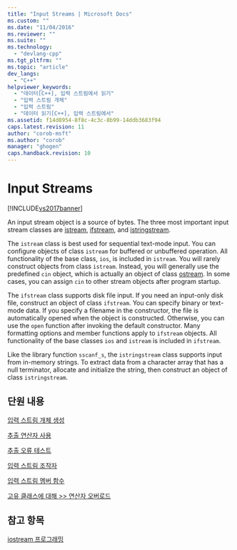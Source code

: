 ```yaml
---
title: "Input Streams | Microsoft Docs"
ms.custom: ""
ms.date: "11/04/2016"
ms.reviewer: ""
ms.suite: ""
ms.technology: 
  - "devlang-cpp"
ms.tgt_pltfrm: ""
ms.topic: "article"
dev_langs: 
  - "C++"
helpviewer_keywords: 
  - "데이터[C++], 입력 스트림에서 읽기"
  - "입력 스트림 개체"
  - "입력 스트림"
  - "데이터 읽기[C++], 입력 스트림에서"
ms.assetid: f14d8954-8f8c-4c3c-8b99-14ddb3683f94
caps.latest.revision: 11
author: "corob-msft"
ms.author: "corob"
manager: "ghogen"
caps.handback.revision: 10
---
```

# Input Streams
[!INCLUDE[vs2017banner](../assembler/inline/includes/vs2017banner.md)]

An input stream object is a source of bytes.  The three most important input stream classes are [istream](http://msdn.microsoft.com/ko-kr/6801779e-260e-416d-b4ec-fef5ff1b2371), [ifstream](../Topic/ifstream.md), and [istringstream](../Topic/istringstream.md).  
  
 The `istream` class is best used for sequential text\-mode input.  You can configure objects of class `istream` for buffered or unbuffered operation.  All functionality of the base class, `ios`, is included in `istream`.  You will rarely construct objects from class `istream`.  Instead, you will generally use the predefined `cin` object, which is actually an object of class [ostream](../standard-library/ostream.md).  In some cases, you can assign `cin` to other stream objects after program startup.  
  
 The `ifstream` class supports disk file input.  If you need an input\-only disk file, construct an object of class `ifstream`.  You can specify binary or text\-mode data.  If you specify a filename in the constructor, the file is automatically opened when the object is constructed.  Otherwise, you can use the `open` function after invoking the default constructor.  Many formatting options and member functions apply to `ifstream` objects.  All functionality of the base classes `ios` and `istream` is included in `ifstream`.  
  
 Like the library function `sscanf_s`, the `istringstream` class supports input from in\-memory strings.  To extract data from a character array that has a null terminator, allocate and initialize the string, then construct an object of class `istringstream`.  
  
## 단원 내용  
 [입력 스트림 개체 생성](../standard-library/constructing-input-stream-objects.md)  
  
 [추출 연산자 사용](../standard-library/using-extraction-operators.md)  
  
 [추출 오류 테스트](../standard-library/testing-for-extraction-errors.md)  
  
 [입력 스트림 조작자](../standard-library/input-stream-manipulators.md)  
  
 [입력 스트림 멤버 함수](../standard-library/input-stream-member-functions.md)  
  
 [고유 클래스에 대해 \>\> 연산자 오버로드](../standard-library/overloading-the-input-operator-for-your-own-classes.md)  
  
## 참고 항목  
 [iostream 프로그래밍](../standard-library/iostream-programming.md)